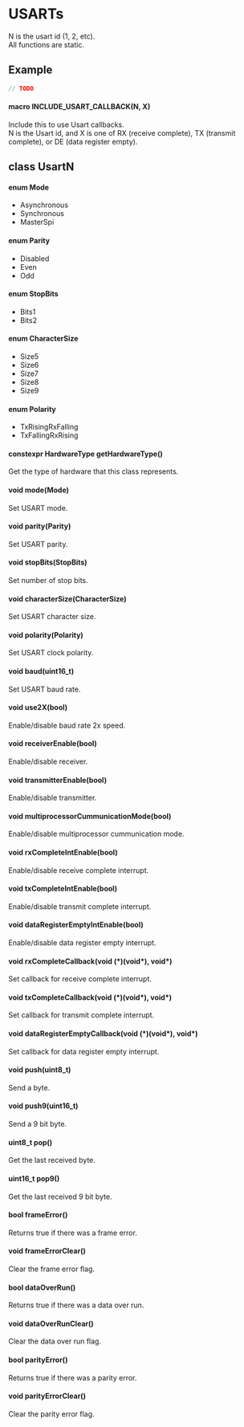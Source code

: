 # USARTs
N is the usart id (1, 2, etc).<br>
All functions are static.
## Example
```c++
// TODO
```
#### macro INCLUDE_USART_CALLBACK(N, X)
Include this to use Usart callbacks.<br>
N is the Usart id, and X is one of RX (receive complete), TX (transmit
complete), or DE (data register empty).
## class UsartN
#### enum Mode
* Asynchronous
* Synchronous
* MasterSpi

#### enum Parity
* Disabled
* Even
* Odd

#### enum StopBits
* Bits1
* Bits2

#### enum CharacterSize
* Size5
* Size6
* Size7
* Size8
* Size9
#### enum Polarity
* TxRisingRxFalling
* TxFallingRxRising
#### constexpr HardwareType getHardwareType()
Get the type of hardware that this class represents.
#### void mode(Mode)
Set USART mode.
#### void parity(Parity)
Set USART parity.
#### void stopBits(StopBits)
Set number of stop bits.
#### void characterSize(CharacterSize)
Set USART character size.
#### void polarity(Polarity)
Set USART clock polarity.
#### void baud(uint16_t)
Set USART baud rate.
#### void use2X(bool)
Enable/disable baud rate 2x speed.
#### void receiverEnable(bool)
Enable/disable receiver.
#### void transmitterEnable(bool)
Enable/disable transmitter.
#### void multiprocessorCummunicationMode(bool)
Enable/disable multiprocessor cummunication mode.
#### void rxCompleteIntEnable(bool)
Enable/disable receive complete interrupt.
#### void txCompleteIntEnable(bool)
Enable/disable transmit complete interrupt.
#### void dataRegisterEmptyIntEnable(bool)
Enable/disable data register empty interrupt.
#### void rxCompleteCallback(void (\*)(void\*), void\*)
Set callback for receive complete interrupt.
#### void txCompleteCallback(void (\*)(void\*), void\*)
Set callback for transmit complete interrupt.
#### void dataRegisterEmptyCallback(void (\*)(void\*), void\*)
Set callback for data register empty interrupt.
#### void push(uint8_t)
Send a byte.
#### void push9(uint16_t)
Send a 9 bit byte.
#### uint8_t pop()
Get the last received byte.
#### uint16_t pop9()
Get the last received 9 bit byte.
#### bool frameError()
Returns true if there was a frame error.
#### void frameErrorClear()
Clear the frame error flag.
#### bool dataOverRun()
Returns true if there was a data over run.
#### void dataOverRunClear()
Clear the data over run flag.
#### bool parityError()
Returns true if there was a parity error.
#### void parityErrorClear()
Clear the parity error flag.
